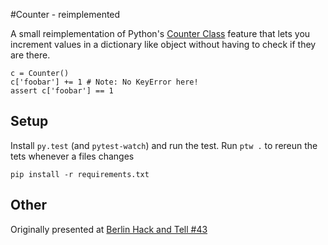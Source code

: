 #Counter - reimplemented

A small reimplementation of Python's [Counter Class](https://docs.python.org/2/library/collections.html#collections.Counter)
feature that lets you increment values in a dictionary like object without having to check if they are there.

```
c = Counter()
c['foobar'] += 1 # Note: No KeyError here!
assert c['foobar'] == 1
```

## Setup
Install `py.test` (and `pytest-watch`) and run the test. Run `ptw .` to rereun the tets whenever a files changes
```
pip install -r requirements.txt
```

## Other
Originally presented at [Berlin Hack and Tell #43](http://www.meetup.com/Berlin-Hack-and-Tell/events/229872414/?)
